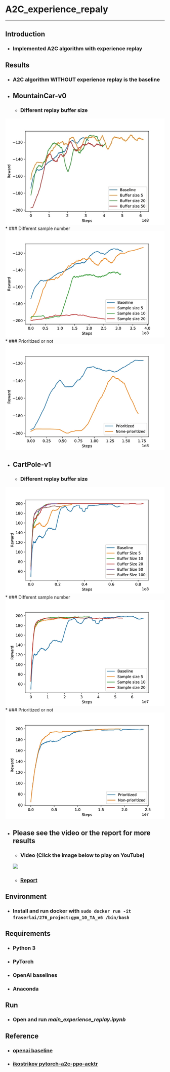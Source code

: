 # **A2C_experience_repaly**
- - -
## **Introduction**
* ### Implemented A2C algorithm with experience replay

## **Results**
* ### A2C algorithm WITHOUT experience replay is the baseline
* ## MountainCar-v0
     * ### Different replay buffer size
![Alt text](img/Mountaincar_buff.jpg)  
     * ### Different sample number
![Alt text](img/Mountaincar_sample_size.jpg)  
     * ### Prioritized or not
![Alt text](img/Mountaincar_prioritized.jpg)  
* ## CartPole-v1
     * ### Different replay buffer size
![Alt text](img/carpole_buffer.jpg)  
     * ### Different sample number
![Alt text](img/carpole_sample.jpg)
     * ### Prioritized or not
![Alt text](img/carpole_prioritize.jpg)
* ## Please see the video or the report for more results
     * ### Video (Click the image below to play on YouTube)  
     [![](http://img.youtube.com/vi/mIvstl3QufM/0.jpg)](http://www.youtube.com/watch?v=mIvstl3QufM)
     * ### [Report](https://drive.google.com/file/d/1md8jDYBwizvwJi0ZLNM8QnIsN7h0qIHq/view?usp=sharing)

## **Environment**
* ### Install and run docker with ```sudo docker run -it fraserlai/276_project:gym_10_TA_v6 /bin/bash```

## **Requirements**
* ### Python 3
* ### PyTorch
* ### OpenAI baselines
* ### Anaconda

## **Run** ##
* ### Open and run *main_experience_replay.ipynb*

## **Reference** ##
* ### [openai baseline](https://github.com/openai/baselines/tree/master/baselines/a2c)
* ### [ikostrikov pytorch-a2c-ppo-acktr](https://github.com/ikostrikov/pytorch-a2c-ppo-acktr)
